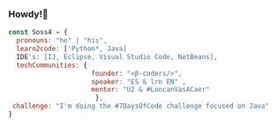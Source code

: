 ### Howdy!🎯
```javascript
const Soss4 = {
  pronouns: "he" | "his",
  learn2code: ['Python*, Java]
  IDE's: [IJ, Eclipse, Visual Studio Code, NetBeans],
  techCommunities: {
                     founder: "<β-coders/>",
                     speaker: "ES & lrn EN" ,
                     mentor: "U2 & #LoncanVasACaer"
                      },
 challenge: "I'm doing the #7DaysOfCode challenge focused on Java"
}
```

<!--
**Sossinni/Sossinni** is a ✨ _special_ ✨ repository because its `README.md` (this file) appears on your GitHub profile.
